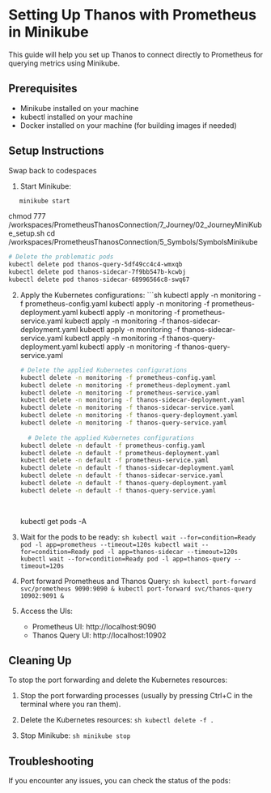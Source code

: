 # Setting Up Thanos with Prometheus in Minikube

This guide will help you set up Thanos to connect directly to Prometheus for querying metrics using Minikube.

## Prerequisites

- Minikube installed on your machine
- kubectl installed on your machine
- Docker installed on your machine (for building images if needed)

## Setup Instructions

Swap back to codespaces

1. Start Minikube:   
```sh
   minikube start   
```

chmod 777 /workspaces/PrometheusThanosConnection/7_Journey/02_JourneyMiniKube_setup.sh
cd /workspaces/PrometheusThanosConnection/5_Symbols/SymbolsMinikube

```sh
# Delete the problematic pods
kubectl delete pod thanos-query-5df49cc4c4-wmxqb
kubectl delete pod thanos-sidecar-7f9bb547b-kcwbj
kubectl delete pod thanos-sidecar-68996566c8-swq67
```

2. Apply the Kubernetes configurations:   ```sh
   kubectl apply -n monitoring -f prometheus-config.yaml
   kubectl apply -n monitoring -f prometheus-deployment.yaml
   kubectl apply -n monitoring -f prometheus-service.yaml
   kubectl apply -n monitoring -f thanos-sidecar-deployment.yaml
   kubectl apply -n monitoring -f thanos-sidecar-service.yaml
   kubectl apply -n monitoring -f thanos-query-deployment.yaml
   kubectl apply -n monitoring -f thanos-query-service.yaml

   ```sh
   # Delete the applied Kubernetes configurations
   kubectl delete -n monitoring -f prometheus-config.yaml
   kubectl delete -n monitoring -f prometheus-deployment.yaml
   kubectl delete -n monitoring -f prometheus-service.yaml
   kubectl delete -n monitoring -f thanos-sidecar-deployment.yaml
   kubectl delete -n monitoring -f thanos-sidecar-service.yaml
   kubectl delete -n monitoring -f thanos-query-deployment.yaml
   kubectl delete -n monitoring -f thanos-query-service.yaml
  
     # Delete the applied Kubernetes configurations
   kubectl delete -n default -f prometheus-config.yaml
   kubectl delete -n default -f prometheus-deployment.yaml
   kubectl delete -n default -f prometheus-service.yaml
   kubectl delete -n default -f thanos-sidecar-deployment.yaml
   kubectl delete -n default -f thanos-sidecar-service.yaml
   kubectl delete -n default -f thanos-query-deployment.yaml
   kubectl delete -n default -f thanos-query-service.yaml
  
  
   ```

   kubectl get pods -A


3. Wait for the pods to be ready:   ```sh
   kubectl wait --for=condition=Ready pod -l app=prometheus --timeout=120s
   kubectl wait --for=condition=Ready pod -l app=thanos-sidecar --timeout=120s
   kubectl wait --for=condition=Ready pod -l app=thanos-query --timeout=120s   ```

4. Port forward Prometheus and Thanos Query:   ```sh
   kubectl port-forward svc/prometheus 9090:9090 &
   kubectl port-forward svc/thanos-query 10902:9091 &   ```

5. Access the UIs:
   - Prometheus UI: http://localhost:9090
   - Thanos Query UI: http://localhost:10902

## Cleaning Up

To stop the port forwarding and delete the Kubernetes resources:

1. Stop the port forwarding processes (usually by pressing Ctrl+C in the terminal where you ran them).

2. Delete the Kubernetes resources:   ```sh
   kubectl delete -f .   ```

3. Stop Minikube:   ```sh
   minikube stop   ```

## Troubleshooting

If you encounter any issues, you can check the status of the pods:
